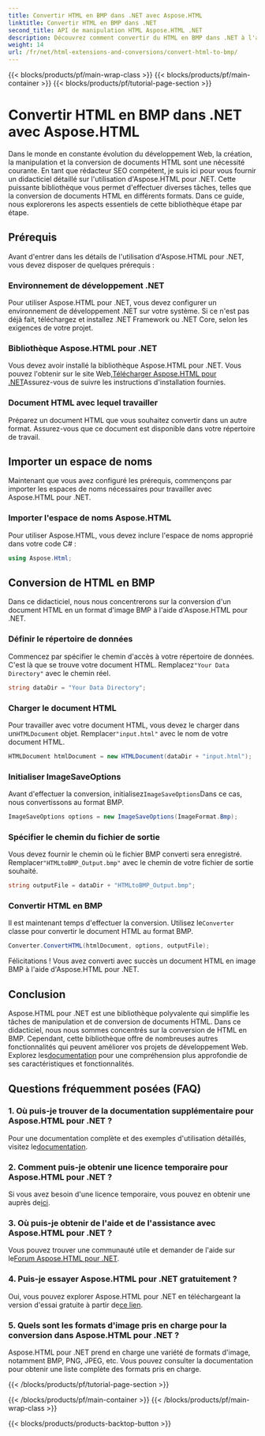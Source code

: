 ```yaml
---
title: Convertir HTML en BMP dans .NET avec Aspose.HTML
linktitle: Convertir HTML en BMP dans .NET
second_title: API de manipulation HTML Aspose.HTML .NET
description: Découvrez comment convertir du HTML en BMP dans .NET à l'aide d'Aspose.HTML pour .NET. Guide complet destiné aux développeurs Web pour tirer parti d'Aspose.HTML pour .NET.
weight: 14
url: /fr/net/html-extensions-and-conversions/convert-html-to-bmp/
---
```


{{< blocks/products/pf/main-wrap-class >}}
{{< blocks/products/pf/main-container >}}
{{< blocks/products/pf/tutorial-page-section >}}

# Convertir HTML en BMP dans .NET avec Aspose.HTML

Dans le monde en constante évolution du développement Web, la création, la manipulation et la conversion de documents HTML sont une nécessité courante. En tant que rédacteur SEO compétent, je suis ici pour vous fournir un didacticiel détaillé sur l'utilisation d'Aspose.HTML pour .NET. Cette puissante bibliothèque vous permet d'effectuer diverses tâches, telles que la conversion de documents HTML en différents formats. Dans ce guide, nous explorerons les aspects essentiels de cette bibliothèque étape par étape.

## Prérequis

Avant d'entrer dans les détails de l'utilisation d'Aspose.HTML pour .NET, vous devez disposer de quelques prérequis :

### Environnement de développement .NET

Pour utiliser Aspose.HTML pour .NET, vous devez configurer un environnement de développement .NET sur votre système. Si ce n'est pas déjà fait, téléchargez et installez .NET Framework ou .NET Core, selon les exigences de votre projet.

### Bibliothèque Aspose.HTML pour .NET

 Vous devez avoir installé la bibliothèque Aspose.HTML pour .NET. Vous pouvez l'obtenir sur le site Web,[Télécharger Aspose.HTML pour .NET](https://releases.aspose.com/html/net/)Assurez-vous de suivre les instructions d'installation fournies.

### Document HTML avec lequel travailler

Préparez un document HTML que vous souhaitez convertir dans un autre format. Assurez-vous que ce document est disponible dans votre répertoire de travail.

## Importer un espace de noms

Maintenant que vous avez configuré les prérequis, commençons par importer les espaces de noms nécessaires pour travailler avec Aspose.HTML pour .NET.

### Importer l'espace de noms Aspose.HTML

Pour utiliser Aspose.HTML, vous devez inclure l'espace de noms approprié dans votre code C# :

```csharp
using Aspose.Html;
```

## Conversion de HTML en BMP

Dans ce didacticiel, nous nous concentrerons sur la conversion d'un document HTML en un format d'image BMP à l'aide d'Aspose.HTML pour .NET.

### Définir le répertoire de données

 Commencez par spécifier le chemin d'accès à votre répertoire de données. C'est là que se trouve votre document HTML. Remplacez`"Your Data Directory"` avec le chemin réel.

```csharp
string dataDir = "Your Data Directory";
```

### Charger le document HTML

 Pour travailler avec votre document HTML, vous devez le charger dans un`HTMLDocument` objet. Remplacer`"input.html"` avec le nom de votre document HTML.

```csharp
HTMLDocument htmlDocument = new HTMLDocument(dataDir + "input.html");
```

### Initialiser ImageSaveOptions

 Avant d'effectuer la conversion, initialisez`ImageSaveOptions`Dans ce cas, nous convertissons au format BMP.

```csharp
ImageSaveOptions options = new ImageSaveOptions(ImageFormat.Bmp);
```

### Spécifier le chemin du fichier de sortie

 Vous devez fournir le chemin où le fichier BMP converti sera enregistré. Remplacer`"HTMLtoBMP_Output.bmp"` avec le chemin de votre fichier de sortie souhaité.

```csharp
string outputFile = dataDir + "HTMLtoBMP_Output.bmp";
```

### Convertir HTML en BMP

 Il est maintenant temps d'effectuer la conversion. Utilisez le`Converter` classe pour convertir le document HTML au format BMP.

```csharp
Converter.ConvertHTML(htmlDocument, options, outputFile);
```

Félicitations ! Vous avez converti avec succès un document HTML en image BMP à l'aide d'Aspose.HTML pour .NET.

## Conclusion

Aspose.HTML pour .NET est une bibliothèque polyvalente qui simplifie les tâches de manipulation et de conversion de documents HTML. Dans ce didacticiel, nous nous sommes concentrés sur la conversion de HTML en BMP. Cependant, cette bibliothèque offre de nombreuses autres fonctionnalités qui peuvent améliorer vos projets de développement Web. Explorez les[documentation](https://reference.aspose.com/html/net/) pour une compréhension plus approfondie de ses caractéristiques et fonctionnalités.

## Questions fréquemment posées (FAQ)

### 1. Où puis-je trouver de la documentation supplémentaire pour Aspose.HTML pour .NET ?

 Pour une documentation complète et des exemples d'utilisation détaillés, visitez le[documentation](https://reference.aspose.com/html/net/).

### 2. Comment puis-je obtenir une licence temporaire pour Aspose.HTML pour .NET ?

Si vous avez besoin d'une licence temporaire, vous pouvez en obtenir une auprès de[ici](https://purchase.aspose.com/temporary-license/).

### 3. Où puis-je obtenir de l'aide et de l'assistance avec Aspose.HTML pour .NET ?

 Vous pouvez trouver une communauté utile et demander de l'aide sur le[Forum Aspose.HTML pour .NET](https://forum.aspose.com/).

### 4. Puis-je essayer Aspose.HTML pour .NET gratuitement ?

 Oui, vous pouvez explorer Aspose.HTML pour .NET en téléchargeant la version d'essai gratuite à partir de[ce lien](https://releases.aspose.com/).

### 5. Quels sont les formats d'image pris en charge pour la conversion dans Aspose.HTML pour .NET ?

Aspose.HTML pour .NET prend en charge une variété de formats d'image, notamment BMP, PNG, JPEG, etc. Vous pouvez consulter la documentation pour obtenir une liste complète des formats pris en charge.

{{< /blocks/products/pf/tutorial-page-section >}}

{{< /blocks/products/pf/main-container >}}
{{< /blocks/products/pf/main-wrap-class >}}

{{< blocks/products/products-backtop-button >}}
